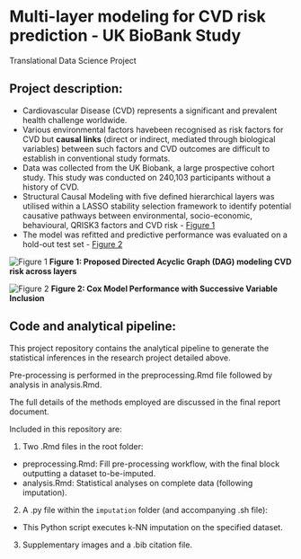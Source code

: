 # Multi-layer modeling for CVD risk prediction - UK BioBank Study
Translational Data Science Project

## Project description:
- Cardiovascular Disease (CVD) represents a significant and prevalent health challenge worldwide.
- Various environmental factors havebeen recognised as risk factors for CVD but **causal links** (direct or indirect, mediated through biological variables) between such factors and CVD outcomes are difficult to establish in conventional study formats.
- Data was collected from the UK Biobank, a large prospective cohort study. This study was conducted on 240,103 participants without
a history of CVD.
- Structural Causal Modeling with five defined hierarchical layers was utilised within a LASSO stability selection framework to identify
potential causative pathways between environmental, socio-economic, behavioural, QRISK3 factors and CVD risk - [Figure 1](https://github.com/rictoo/tds-proj/assets/70545953/90e04a98-5a6d-4eca-b17d-04180ab86c22)
- The model was refitted and predictive performance was evaluated on a hold-out test set - [Figure 2](https://github.com/rictoo/tds-proj/assets/70545953/da28cb67-9417-4b41-bc7b-d48305f2fa85)

![Figure 1](https://github.com/rictoo/tds-proj/assets/70545953/90e04a98-5a6d-4eca-b17d-04180ab86c22)
**Figure 1: Proposed Directed Acyclic Graph (DAG) modeling CVD risk across layers**

![Figure 2](https://github.com/rictoo/tds-proj/assets/70545953/da28cb67-9417-4b41-bc7b-d48305f2fa85)
**Figure 2: Cox Model Performance with Successive Variable Inclusion**

## Code and analytical pipeline:

This project repository contains the analytical pipeline to generate the statistical inferences in the research project detailed above.

Pre-processing is performed in the preprocessing.Rmd file followed by analysis in analysis.Rmd. 

The full details of the methods employed are discussed in the final report document.

Included in this repository are:
1. Two .Rmd files in the root folder:
- preprocessing.Rmd: Fill pre-processing workflow, with the final block outputting a dataset to-be-imputed. 
- analysis.Rmd: Statistical analyses on complete data (following imputation).

2. A .py file within the `imputation` folder (and accompanying .sh file):
- This Python script executes k-NN imputation on the specified dataset.

3. Supplementary images and a .bib citation file.
